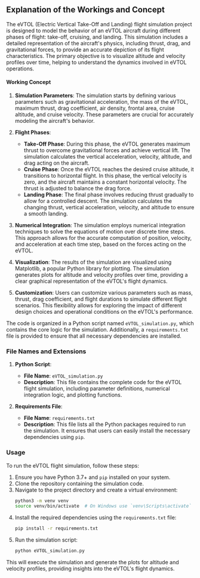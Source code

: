 ## Explanation of the Workings and Concept

The eVTOL (Electric Vertical Take-Off and Landing) flight simulation project is designed to model the behavior of an eVTOL aircraft during different phases of flight: take-off, cruising, and landing. This simulation includes a detailed representation of the aircraft's physics, including thrust, drag, and gravitational forces, to provide an accurate depiction of its flight characteristics. The primary objective is to visualize altitude and velocity profiles over time, helping to understand the dynamics involved in eVTOL operations.

#### Working Concept

1. **Simulation Parameters**: The simulation starts by defining various parameters such as gravitational acceleration, the mass of the eVTOL, maximum thrust, drag coefficient, air density, frontal area, cruise altitude, and cruise velocity. These parameters are crucial for accurately modeling the aircraft's behavior.

2. **Flight Phases**:
   - **Take-Off Phase**: During this phase, the eVTOL generates maximum thrust to overcome gravitational forces and achieve vertical lift. The simulation calculates the vertical acceleration, velocity, altitude, and drag acting on the aircraft.
   - **Cruise Phase**: Once the eVTOL reaches the desired cruise altitude, it transitions to horizontal flight. In this phase, the vertical velocity is zero, and the aircraft maintains a constant horizontal velocity. The thrust is adjusted to balance the drag force.
   - **Landing Phase**: The final phase involves reducing thrust gradually to allow for a controlled descent. The simulation calculates the changing thrust, vertical acceleration, velocity, and altitude to ensure a smooth landing.

3. **Numerical Integration**: The simulation employs numerical integration techniques to solve the equations of motion over discrete time steps. This approach allows for the accurate computation of position, velocity, and acceleration at each time step, based on the forces acting on the eVTOL.

4. **Visualization**: The results of the simulation are visualized using Matplotlib, a popular Python library for plotting. The simulation generates plots for altitude and velocity profiles over time, providing a clear graphical representation of the eVTOL's flight dynamics.

5. **Customization**: Users can customize various parameters such as mass, thrust, drag coefficient, and flight durations to simulate different flight scenarios. This flexibility allows for exploring the impact of different design choices and operational conditions on the eVTOL's performance.

The code is organized in a Python script named `eVTOL_simulation.py`, which contains the core logic for the simulation. Additionally, a `requirements.txt` file is provided to ensure that all necessary dependencies are installed.

### File Names and Extensions

1. **Python Script**: 
   - **File Name**: `eVTOL_simulation.py`
   - **Description**: This file contains the complete code for the eVTOL flight simulation, including parameter definitions, numerical integration logic, and plotting functions.

2. **Requirements File**: 
   - **File Name**: `requirements.txt`
   - **Description**: This file lists all the Python packages required to run the simulation. It ensures that users can easily install the necessary dependencies using `pip`.

### Usage

To run the eVTOL flight simulation, follow these steps:

1. Ensure you have Python 3.7+ and `pip` installed on your system.
2. Clone the repository containing the simulation code.
3. Navigate to the project directory and create a virtual environment:
   ```bash
   python3 -m venv venv
   source venv/bin/activate  # On Windows use `venv\Scripts\activate`
   ```
4. Install the required dependencies using the `requirements.txt` file:
   ```bash
   pip install -r requirements.txt
   ```
5. Run the simulation script:
   ```bash
   python eVTOL_simulation.py
   ```

This will execute the simulation and generate the plots for altitude and velocity profiles, providing insights into the eVTOL's flight dynamics.
